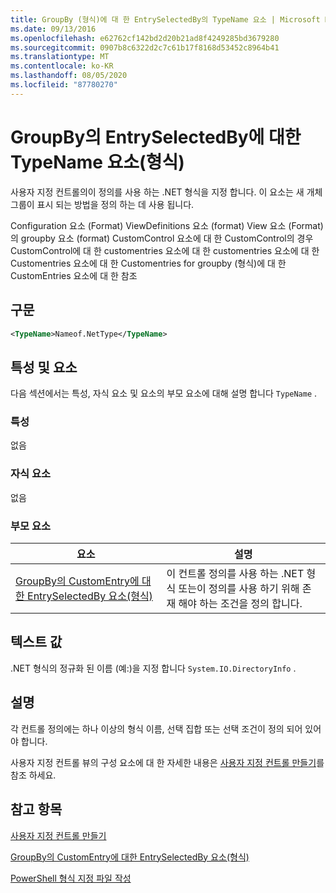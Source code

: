 ```yaml
---
title: GroupBy (형식)에 대 한 EntrySelectedBy의 TypeName 요소 | Microsoft Docs
ms.date: 09/13/2016
ms.openlocfilehash: e62762cf142bd2d20b21ad8f4249285bd3679280
ms.sourcegitcommit: 0907b8c6322d2c7c61b17f8168d53452c8964b41
ms.translationtype: MT
ms.contentlocale: ko-KR
ms.lasthandoff: 08/05/2020
ms.locfileid: "87780270"
---
```

# <a name="typename-element-for-entryselectedby-for-groupby-format"></a>GroupBy의 EntrySelectedBy에 대한 TypeName 요소(형식)

사용자 지정 컨트롤의이 정의를 사용 하는 .NET 형식을 지정 합니다. 이 요소는 새 개체 그룹이 표시 되는 방법을 정의 하는 데 사용 됩니다.

Configuration 요소 (Format) ViewDefinitions 요소 (format) View 요소 (Format)의 groupby 요소 (format) CustomControl 요소에 대 한 CustomControl의 경우 CustomControl에 대 한 customentries 요소에 대 한 customentries 요소에 대 한 Customentries 요소에 대 한 Customentries for groupby (형식)에 대 한 CustomEntries 요소에 대 한 참조

## <a name="syntax"></a>구문

```xml
<TypeName>Nameof.NetType</TypeName>
```

## <a name="attributes-and-elements"></a>특성 및 요소

다음 섹션에서는 특성, 자식 요소 및 요소의 부모 요소에 대해 설명 합니다 `TypeName` .

### <a name="attributes"></a>특성

없음

### <a name="child-elements"></a>자식 요소

없음

### <a name="parent-elements"></a>부모 요소

|요소|설명|
|-------------|-----------------|
|[GroupBy의 CustomEntry에 대한 EntrySelectedBy 요소(형식)](./entryselectedby-element-for-customentry-for-groupby-format.md)|이 컨트롤 정의를 사용 하는 .NET 형식 또는이 정의를 사용 하기 위해 존재 해야 하는 조건을 정의 합니다.|

## <a name="text-value"></a>텍스트 값

.NET 형식의 정규화 된 이름 (예:)을 지정 합니다 `System.IO.DirectoryInfo` .

## <a name="remarks"></a>설명

각 컨트롤 정의에는 하나 이상의 형식 이름, 선택 집합 또는 선택 조건이 정의 되어 있어야 합니다.

사용자 지정 컨트롤 뷰의 구성 요소에 대 한 자세한 내용은 [사용자 지정 컨트롤 만들기](./creating-custom-controls.md)를 참조 하세요.

## <a name="see-also"></a>참고 항목

[사용자 지정 컨트롤 만들기](./creating-custom-controls.md)

[GroupBy의 CustomEntry에 대한 EntrySelectedBy 요소(형식)](./entryselectedby-element-for-customentry-for-groupby-format.md)

[PowerShell 형식 지정 파일 작성](./writing-a-powershell-formatting-file.md)
